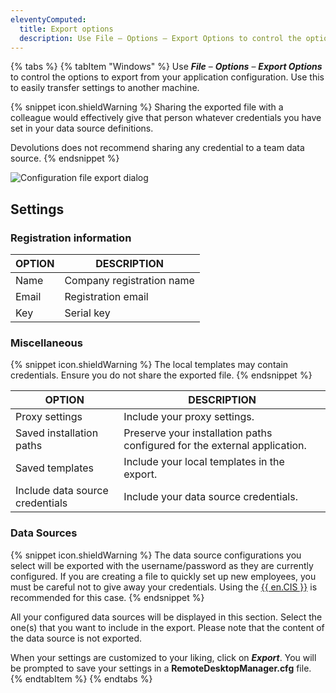 ```yaml
---
eleventyComputed:
  title: Export options
  description: Use File – Options – Export Options to control the options to export from your application configuration.
---
```

{% tabs %}
{% tabItem "Windows" %}
Use ***File*** – ***Options*** – ***Export Options*** to control the options to export from your application configuration. Use this to easily transfer settings to another machine.  

{% snippet icon.shieldWarning %} 
Sharing the exported file with a colleague would effectively give that person whatever credentials you have set in your data source definitions.  

Devolutions does not recommend sharing any credential to a team data source. 
{% endsnippet %}
 
![Configuration file export dialog](https://webdevolutions.azureedge.net/docs/en/rdm/windows/clip10759.png) 

## Settings 

### Registration information 

| OPTION | DESCRIPTION             |
|--------|-------------------------|
| Name   | Company registration name |
| Email  | Registration email      |
| Key    | Serial key              |


### Miscellaneous 

{% snippet icon.shieldWarning %} 
The local templates may contain credentials. Ensure you do not share the exported file. 
{% endsnippet %}
 
| OPTION                     | DESCRIPTION                                                 |
|----------------------------|-------------------------------------------------------------|
| Proxy settings             | Include your proxy settings.                                |
| Saved installation paths   | Preserve your installation paths configured for the external application. |
| Saved templates            | Include your local templates in the export.                 |
| Include data source credentials | Include your data source credentials.                  |


### Data Sources 

{% snippet icon.shieldWarning %} 
The data source configurations you select will be exported with the username/password as they are currently configured. If you are creating a file to quickly set up new employees, you must be careful not to give away your credentials. Using the [{{ en.CIS }}](/rdm/windows/installation/client/custom-installer-service/) is recommended for this case. 
{% endsnippet %}
 
All your configured data sources will be displayed in this section. Select the one(s) that you want to include in the export. Please note that the content of the data source is not exported.  

When your settings are customized to your liking, click on ***Export***. You will be prompted to save your settings in a **RemoteDesktopManager.cfg** file.
{% endtabItem %}
{% endtabs %}